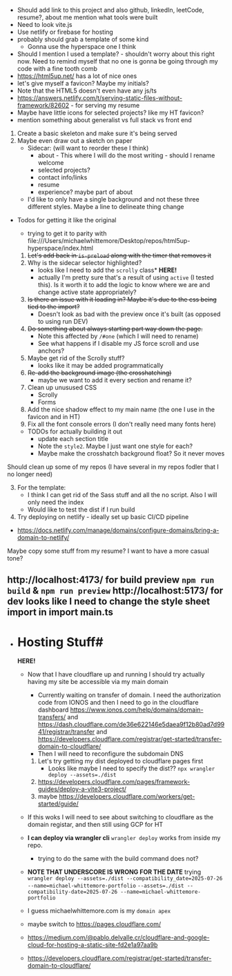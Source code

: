 * Should add link to this project and also github, linkedIn, leetCode, resume?, about me mention what tools were built
* Need to look vite.js
* Use netlify or firebase for hosting
* probably should grab a template of some kind
    * Gonna use the hyperspace one I think
* Should I mention I used a template? - shouldn't worry about this right now. Need to remind myself that no one is gonna be going through my code with a fine tooth comb
* https://html5up.net/ has a lot of nice ones
* let's give myself a favicon? Maybe my initials?
* Note that the HTML5 doesn't even have any js/ts
* https://answers.netlify.com/t/serving-static-files-without-framework/82602 - for serving my resume
* Maybe have little icons for selected projects? like my HT favicon?
* mention something about generalist vs full stack vs front end


1. Create a basic skeleton and make sure it's being served 
2. Maybe even draw out a sketch on paper
    * Sidecar: (will want to reorder these I think)
        - about - This where I will do the most writing - should I rename welcome
        - selected projects?
        - contact info/links
        - resume
        - experience? maybe part of about
    * I'd like to only have a single background and not these three different styles. Maybe a line to delineate thing change

* Todos for getting it like the original
    * trying to get it to parity with file:///Users/michaelwhittemore/Desktop/repos/html5up-hyperspace/index.html

    1. ~~Let's add back in `is-preload` along with the timer that removes it~~
    2. Why is the sidecar selector highlighted? 
        - looks like I need to add the `scrolly` class* **HERE!** 
        - actually I'm pretty sure that's a result of using `active` (I tested this). Is it worth it to add the logic to know where we are and change active state appropriately? 
    3. ~~Is there an issue with it loading in? Maybe it's due to the css being tied to the import?~~
        - Doesn't look as bad with the preview once it's built (as opposed to using run DEV)
    4. ~~Do something about always starting part way down the page.~~
        - Note this affected by `/#one` (which I will need to rename)
        - See what happens if I disable my JS force scroll and use anchors?
    5. Maybe get rid of the Scrolly stuff?
        * looks like it may be added programmatically 
    5. ~~Re-add the background image (the crosshatching)~~
        - maybe we want to add it every section and rename it?
    6. Clean up unusused CSS
        - Scrolly
        - Forms
    7. Add the nice shadow effect to my main name (the one I use in the favicon and in HT)
    8. Fix all the font console errors (I don't really need many fonts here)

    * TODOs for actually building it out
        * update each section title
        * Note the `style2`. Maybe I just want one style for each?  
        * Maybe make the crosshatch background float? So it never moves

Should clean up some of my repos (I have several in my repos fodler that I no longer need)

3. For the template:
    * I think I can get rid of the Sass stuff and all the no script. Also I will only need the index
    * Would like to test the dist if I run build
4. Try deploying on netlify - ideally set up basic CI/CD pipeline

* https://docs.netlify.com/manage/domains/configure-domains/bring-a-domain-to-netlify/

Maybe copy some stuff from my resume? I want to have a more casual tone? 

http://localhost:4173/ for build preview `npm run build` & `npm run preview`
http://localhost:5173/ for dev
looks like I need to change the style sheet import in import main.ts
---------------------------------------------------------------------------------------------
* # Hosting Stuff#
    **HERE!**  
    * Now that I have cloudflare up and running I should try actually having my site be accessible via my main domain
        * Currently waiting on transfer of domain. I need the authorization code from IONOS and then I need to go in the cloudflare dashboard https://www.ionos.com/help/domains/domain-transfers/ and https://dash.cloudflare.com/de36e622146e5daea9f12b80ad7d9941/registrar/transfer and https://developers.cloudflare.com/registrar/get-started/transfer-domain-to-cloudflare/
        * Then I will need to reconfigure the subdomain DNS




        1. Let's try getting my dist deployed to cloudflare pages first
            - Looks like maybe I need to specify the dist?? `npx wrangler deploy --assets=./dist`
        2. https://developers.cloudflare.com/pages/framework-guides/deploy-a-vite3-project/
        4. maybe https://developers.cloudflare.com/workers/get-started/guide/
    * If this woks I will need to see about switching to cloudflare as the domain registar, and then still using GCP for HT
    * **I can deploy via wrangler cli** `wrangler deploy` works from inside my repo. 
        * trying to do the same with the build command does not?

    * **NOTE THAT UNDERSCORE IS WRONG FOR THE DATE** 
    trying `wrangler deploy --assets=./dist --compatibility_date=2025-07-26 --name=michael-whittemore-portfolio`
        `--assets=./dist --compatibility-date=2025-07-26 --name=michael-whittemore-portfolio`

    * I guess michaelwhittemore.com is my `domain apex`
    * maybe switch to https://pages.cloudflare.com/
    * https://medium.com/@pablo.delvalle.cr/cloudflare-and-google-cloud-for-hosting-a-static-site-fd2e1a97aa9b
    * https://developers.cloudflare.com/registrar/get-started/transfer-domain-to-cloudflare/

